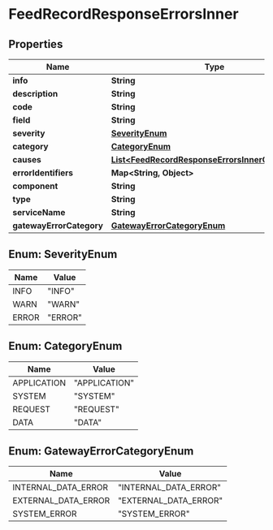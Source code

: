

# FeedRecordResponseErrorsInner


## Properties

| Name | Type | Description | Notes |
|------------ | ------------- | ------------- | -------------|
|**info** | **String** |  |  [optional] |
|**description** | **String** |  |  [optional] |
|**code** | **String** |  |  |
|**field** | **String** |  |  [optional] |
|**severity** | [**SeverityEnum**](#SeverityEnum) |  |  [optional] |
|**category** | [**CategoryEnum**](#CategoryEnum) |  |  [optional] |
|**causes** | [**List&lt;FeedRecordResponseErrorsInnerCausesInner&gt;**](FeedRecordResponseErrorsInnerCausesInner.md) |  |  [optional] |
|**errorIdentifiers** | **Map&lt;String, Object&gt;** |  |  [optional] |
|**component** | **String** |  |  [optional] |
|**type** | **String** |  |  [optional] |
|**serviceName** | **String** |  |  [optional] |
|**gatewayErrorCategory** | [**GatewayErrorCategoryEnum**](#GatewayErrorCategoryEnum) |  |  [optional] |



## Enum: SeverityEnum

| Name | Value |
|---- | -----|
| INFO | &quot;INFO&quot; |
| WARN | &quot;WARN&quot; |
| ERROR | &quot;ERROR&quot; |



## Enum: CategoryEnum

| Name | Value |
|---- | -----|
| APPLICATION | &quot;APPLICATION&quot; |
| SYSTEM | &quot;SYSTEM&quot; |
| REQUEST | &quot;REQUEST&quot; |
| DATA | &quot;DATA&quot; |



## Enum: GatewayErrorCategoryEnum

| Name | Value |
|---- | -----|
| INTERNAL_DATA_ERROR | &quot;INTERNAL_DATA_ERROR&quot; |
| EXTERNAL_DATA_ERROR | &quot;EXTERNAL_DATA_ERROR&quot; |
| SYSTEM_ERROR | &quot;SYSTEM_ERROR&quot; |



